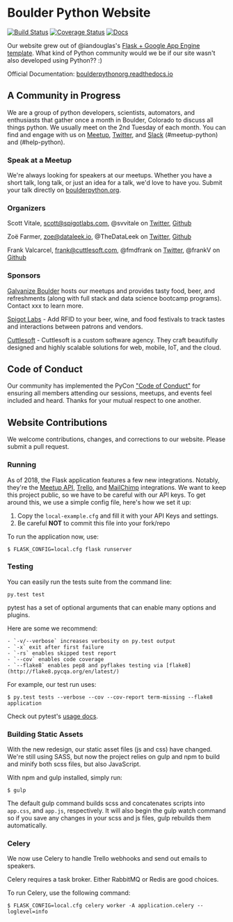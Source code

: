 # Boulder Python Website

[![Build Status](https://travis-ci.org/boulder-python/boulderpython.org.svg?branch=master)](https://travis-ci.org/boulder-python/boulderpython.org)
[![Coverage Status](https://coveralls.io/repos/github/boulder-python/boulderpython.org/badge.svg?branch=master)](https://coveralls.io/github/boulder-python/boulderpython.org?branch=master)
[![Docs](https://readthedocs.org/projects/boulderpythonorg/badge/?version=latest)](http://boulderpythonorg.readthedocs.io/en/latest/?badge=latest)

Our website grew out of @iandouglas's [Flask + Google App Engine template](https://github.com/iandouglas/flask-gae-skeleton).
What kind of Python community would we be if our site wasn't also developed using Python?? :)

Official Documentation: [boulderpythonorg.readthedocs.io](https://boulderpythonorg.readthedocs.io)


## A Community in Progress

We are a group of python developers, scientists, automators, and enthusiasts that gather once a month in Boulder,
Colorado to discuss all things python.  We usually meet on the 2nd Tuesday of each month.  You can find and engage with
us on [Meetup](https://www.meetup.com/boulderpython/), [Twitter](https://twitter.com/boulderpython), and
[Slack](https://denver-dev-slack.herokuapp.com/) (#meetup-python)
and (#help-python).


### Speak at a Meetup

We're always looking for speakers at our meetups.  Whether you have a short talk, long talk, or just an idea for a talk,
we'd love to have you.  Submit your talk directly on [boulderpython.org](https://boulderpython.org/submit).


### Organizers
Scott Vitale, scott@spigotlabs.com, @svvitale on [Twitter](https://twitter.com/svvitale),
[Github](https://github.com/svvitale)

Zoë Farmer, zoe@dataleek.io, @TheDataLeek on [Twitter](https://twitter.com/TheDataLeek),
[Github](https://github.com/thedataleek)

Frank Valcarcel, frank@cuttlesoft.com, @fmdfrank on [Twitter](https://twitter.com/fmdfrank), @frankV on
[Github](https://github.com/frankv)


### Sponsors

[Galvanize Boulder](https://www.galvanize.com/boulder/campus) hosts our meetups and provides tasty food, beer, and
refreshments (along with full stack and data science bootcamp programs).  Contact xxx to learn more.

[Spigot Labs](http://spigotlabs.com/) - Add RFID to your beer, wine, and food festivals to track tastes and interactions
between patrons and vendors.

[Cuttlesoft](https://www.cuttlesoft.com/) - Cuttlesoft is a custom software agency. They craft beautifully designed and
highly scalable solutions for web, mobile, IoT, and the cloud.


## Code of Conduct

Our community has implemented the PyCon ["Code of Conduct"](https://us.pycon.org/2018/about/code-of-conduct/) for ensuring
all members attending our sessions, meetups, and events feel included and heard. Thanks for your mutual respect to one
another.

## Website Contributions

We welcome contributions, changes, and corrections to our website.  Please submit a pull request.

### Running

As of 2018, the Flask application features a few new integrations. Notably, they're the [Meetup API](https://www.meetup.com/meetup_api/),
[Trello](https://trello.com), and [MailChimp](https://mailchimp.com/) integrations. We want to keep this project public, so we have to be careful with
our API keys. To get around this, we use a simple config file, here's how we set it up:

 1. Copy the `local-example.cfg` and fill it with your API Keys and settings.
 2. Be careful **NOT** to commit this file into your fork/repo

To run the application now, use:

```
$ FLASK_CONFIG=local.cfg flask runserver
```


### Testing

You can easily run the tests suite from the command line:

```py.test test```

pytest has a set of optional arguments that can enable many options and plugins.

Here are some we recommend:

    - `-v/--verbose` increases verbosity on py.test output
    - `-x` exit after first failure
    - `-rs` enables skipped test report
    - `--cov` enables code coverage
    - `--flake8` enables pep8 and pyflakes testing via [flake8](http://flake8.pycqa.org/en/latest/)

For example, our test run uses:
```
$ py.test tests --verbose --cov --cov-report term-missing --flake8 application
```

Check out pytest's [usage docs](https://docs.pytest.org/en/latest/usage.html).


### Building Static Assets

With the new redesign, our static asset files (js and css) have changed. We're still using SASS, but now the project
relies on gulp and npm to build and minify both scss files, but also JavaScript.

With npm and gulp installed, simply run:
```
$ gulp
```

The default gulp command builds scss and concatenates scripts into `app.css`, and `app.js`, respectively. It will also
begin the gulp watch command so if you save any changes in your scss and js files, gulp rebuilds them automatically.


### Celery

We now use Celery to handle Trello webhooks and send out emails to speakers.

Celery requires a task broker. Either RabbitMQ or Redis are good choices.

To run Celery, use the following command:
```
$ FLASK_CONFIG=local.cfg celery worker -A application.celery --loglevel=info
```